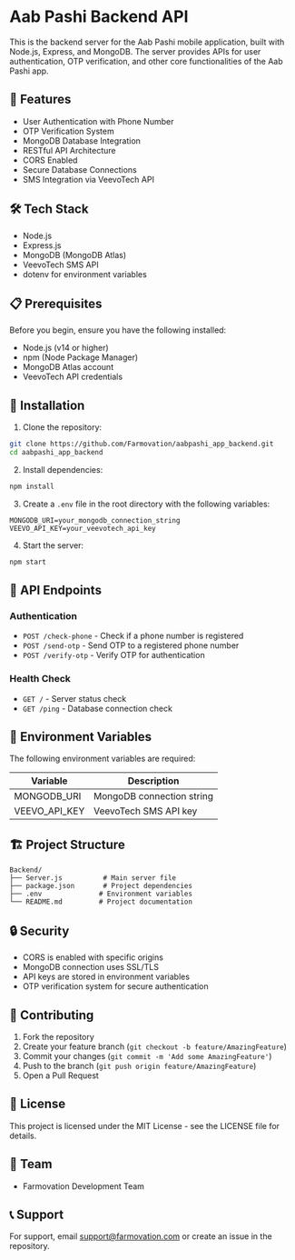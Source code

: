 # Aab Pashi Backend API

This is the backend server for the Aab Pashi mobile application, built with Node.js, Express, and MongoDB. The server provides APIs for user authentication, OTP verification, and other core functionalities of the Aab Pashi app.

## 🚀 Features

- User Authentication with Phone Number
- OTP Verification System
- MongoDB Database Integration
- RESTful API Architecture
- CORS Enabled
- Secure Database Connections
- SMS Integration via VeevoTech API

## 🛠️ Tech Stack

- Node.js
- Express.js
- MongoDB (MongoDB Atlas)
- VeevoTech SMS API
- dotenv for environment variables

## 📋 Prerequisites

Before you begin, ensure you have the following installed:
- Node.js (v14 or higher)
- npm (Node Package Manager)
- MongoDB Atlas account
- VeevoTech API credentials

## 🔧 Installation

1. Clone the repository:
```bash
git clone https://github.com/Farmovation/aabpashi_app_backend.git
cd aabpashi_app_backend
```

2. Install dependencies:
```bash
npm install
```

3. Create a `.env` file in the root directory with the following variables:
```env
MONGODB_URI=your_mongodb_connection_string
VEEVO_API_KEY=your_veevotech_api_key
```

4. Start the server:
```bash
npm start
```

## 📡 API Endpoints

### Authentication
- `POST /check-phone` - Check if a phone number is registered
- `POST /send-otp` - Send OTP to a registered phone number
- `POST /verify-otp` - Verify OTP for authentication

### Health Check
- `GET /` - Server status check
- `GET /ping` - Database connection check

## 🔐 Environment Variables

The following environment variables are required:

| Variable | Description |
|----------|-------------|
| MONGODB_URI | MongoDB connection string |
| VEEVO_API_KEY | VeevoTech SMS API key |

## 🏗️ Project Structure

```
Backend/
├── Server.js          # Main server file
├── package.json       # Project dependencies
├── .env              # Environment variables
└── README.md         # Project documentation
```

## 🔒 Security

- CORS is enabled with specific origins
- MongoDB connection uses SSL/TLS
- API keys are stored in environment variables
- OTP verification system for secure authentication

## 🤝 Contributing

1. Fork the repository
2. Create your feature branch (`git checkout -b feature/AmazingFeature`)
3. Commit your changes (`git commit -m 'Add some AmazingFeature'`)
4. Push to the branch (`git push origin feature/AmazingFeature`)
5. Open a Pull Request

## 📝 License

This project is licensed under the MIT License - see the LICENSE file for details.

## 👥 Team

- Farmovation Development Team

## 📞 Support

For support, email [support@farmovation.com](mailto:support@farmovation.com) or create an issue in the repository.
